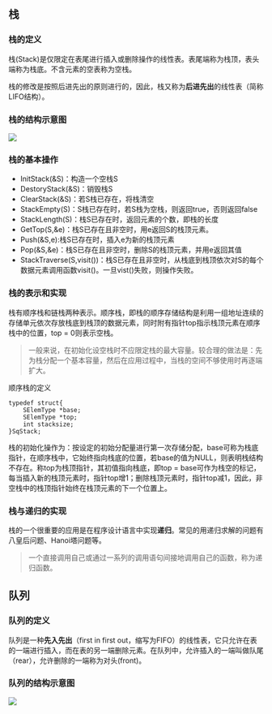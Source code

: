 ## 栈

### 栈的定义

栈(Stack)是仅限定在表尾进行插入或删除操作的线性表。表尾端称为栈顶，表头端称为栈底。不含元素的空表称为空栈。

栈的修改是按照后进先出的原则进行的，因此，栈又称为**后进先出**的线性表（简称LIFO结构）。


### 栈的结构示意图

![](https://i.imgur.com/U81T0vX.jpg)


###  栈的基本操作
- InitStack(&S)：构造一个空栈S
- DestoryStack(&S)：销毁栈S
- ClearStack(&S)：若S栈已存在，将栈清空
- StackEmpty(S)：S栈已存在时，若S栈为空栈，则返回true，否则返回false
- StackLength(S)：栈S已存在时，返回元素的个数，即栈的长度
- GetTop(S,&e)：栈S已存在且非空时，用e返回S的栈顶元素。
- Push(&S,e):栈S已存在时，插入e为新的栈顶元素
- Pop(&S,&e)：栈S已存在且非空时，删除S的栈顶元素，并用e返回其值
- StackTraverse(S,visit())：栈S已存在且非空时，从栈底到栈顶依次对S的每个数据元素调用函数visit()。一旦vist()失败，则操作失败。

### 栈的表示和实现
栈有顺序栈和链栈两种表示。顺序栈，即栈的顺序存储结构是利用一组地址连续的存储单元依次存放栈底到栈顶的数据元素，同时附有指针top指示栈顶元素在顺序栈中的位置，top = 0则表示空栈。
> 一般来说，在初始化设空栈时不应限定栈的最大容量。较合理的做法是：先为栈分配一个基本容量，然后在应用过程中，当栈的空间不够使用时再逐端扩大。

顺序栈的定义

    typedef struct{
		SElemType *base;
		SElemType *top;
		int stacksize;
	}SqStack; 
	
栈的初始化操作为：按设定的初始分配量进行第一次存储分配，base可称为栈底指针，在顺序栈中，它始终指向栈底的位置，若base的值为NULL，则表明栈结构不存在。称top为栈顶指针，其初值指向栈底，即top = base可作为栈空的标记，每当插入新的栈顶元素时，指针top增1；删除栈顶元素时，指针top减1，因此，非空栈中的栈顶指针始终在栈顶元素的下一个位置上。


### 栈与递归的实现
栈的一个很重要的应用是在程序设计语言中实现**递归**。常见的用递归求解的问题有八皇后问题、Hanoi塔问题等。
> 一个直接调用自己或通过一系列的调用语句间接地调用自己的函数，称为递归函数。


## 队列

### 队列的定义
队列是一种**先入先出**（first in first out，缩写为FIFO）的线性表，它只允许在表的一端进行插入，而在表的另一端删除元素。在队列中，允许插入的一端叫做队尾（rear），允许删除的一端称为对头(front)。

### 队列的结构示意图

![](https://i.imgur.com/wq1JEHd.jpg)
